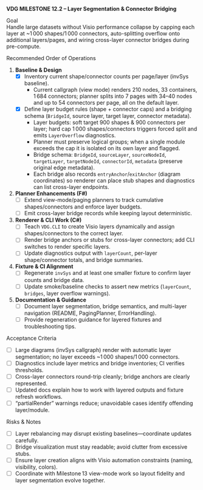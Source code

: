 **VDG MILESTONE 12.2 – Layer Segmentation & Connector Bridging**

Goal  
Handle large datasets without Visio performance collapse by capping each layer at ~1 000 shapes/1 000 connectors, auto-splitting overflow onto additional layers/pages, and wiring cross-layer connector bridges during pre-compute.

Recommended Order of Operations

1. **Baseline & Design**
   - [x] Inventory current shape/connector counts per page/layer (invSys baseline).  
     - Current callgraph (view mode) renders 210 nodes, 33 containers, 1 684 connectors; planner splits into 7 pages with 34–40 nodes and up to 54 connectors per page, all on the default layer.
   - [x] Define layer budget rules (shape + connector caps) and a bridging schema (`BridgeId`, source layer, target layer, connector metadata).  
     - Layer budgets: soft target 900 shapes & 900 connectors per layer; hard cap 1 000 shapes/connectors triggers forced split and emits `LayerOverflow` diagnostics.  
     - Planner must preserve logical groups; when a single module exceeds the cap it is isolated on its own layer and flagged.  
     - Bridge schema: `BridgeId`, `sourceLayer`, `sourceNodeId`, `targetLayer`, `targetNodeId`, `connectorId`, `metadata` (preserve original edge metadata).  
     - Each bridge also records `entryAnchor`/`exitAnchor` (diagram coordinates) so renderer can place stub shapes and diagnostics can list cross-layer endpoints.

2. **Planner Enhancements (F#)**
   - [ ] Extend view-mode/paging planners to track cumulative shapes/connectors and enforce layer budgets.  
   - [ ] Emit cross-layer bridge records while keeping layout deterministic.

3. **Renderer & CLI Work (C#)**
   - [ ] Teach `VDG.CLI` to create Visio layers dynamically and assign shapes/connectors to the correct layer.  
   - [ ] Render bridge anchors or stubs for cross-layer connectors; add CLI switches to render specific layers.  
   - [ ] Update diagnostics output with `layerCount`, per-layer shape/connector totals, and bridge summaries.

4. **Fixture & CI Alignment**
   - [ ] Regenerate `invSys` and at least one smaller fixture to confirm layer counts and bridge data.  
   - [ ] Update smoke/baseline checks to assert new metrics (`layerCount`, `bridges`, layer overflow warnings).

5. **Documentation & Guidance**
   - [ ] Document layer segmentation, bridge semantics, and multi-layer navigation (README, PagingPlanner, ErrorHandling).  
   - [ ] Provide regeneration guidance for layered fixtures and troubleshooting tips.

Acceptance Criteria
- [ ] Large diagrams (invSys callgraph) render with automatic layer segmentation; no layer exceeds ~1 000 shapes/1 000 connectors.  
- [ ] Diagnostics include layer metrics and bridge inventories; CI verifies thresholds.  
- [ ] Cross-layer connectors round-trip cleanly; bridge anchors are clearly represented.  
- [ ] Updated docs explain how to work with layered outputs and fixture refresh workflows.  
- [ ] “partialRender” warnings reduce; unavoidable cases identify offending layer/module.

Risks & Notes
- [ ] Layer rebalancing may disrupt existing baselines—coordinate updates carefully.  
- [ ] Bridge visualization must stay readable; avoid clutter from excessive stubs.  
- [ ] Ensure layer creation aligns with Visio automation constraints (naming, visibility, colors).  
- [ ] Coordinate with Milestone 13 view-mode work so layout fidelity and layer segmentation evolve together.
